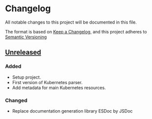 # Changelog

All notable changes to this project will be documented in this file.

The format is based on [Keep a Changelog](https://keepachangelog.com/en/1.0.0/),
and this project adheres to [Semantic Versioning](https://semver.org/spec/v2.0.0.html)

## [Unreleased]

### Added

- Setup project.
- First version of Kubernetes parser.
- Add metadata for main Kubernetes resources.

### Changed

- Replace documentation generation library ESDoc by JSDoc

[Unreleased]: https://github.com/ditrit/kubernator-plugin/blob/main/changelog.md

